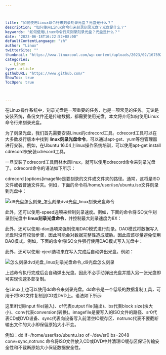 ```yaml
---



title: "如何使用Linux命令行来刻录刻录光盘？光盘是什么？"
description: "如何使用Linux命令行来刻录刻录光盘？光盘是什么？"
keywords: "如何使用Linux命令行来刻录刻录光盘？光盘是什么？"
date: "2023-06-18T16:22:52+08:00"
defaultContentLanguage: "zh"
author: "Linux"
twitterSite: ""
thumbnail: "https://www.linuxcool.com/wp-content/uploads/2023/02/1675923491789_0.jpg"
categories:
  - Linux
type: article
githubURL: "https://www.github.com/"
ShowToc: true
TocOpen: true



---
```


在Linux操作系统中，刻录光盘是一项重要的任务，也是一项常见的任务。无论是安装系统，备份文件还是传输数据，都需要使用光盘。本文将介绍如何使用Linux命令行来刻录光盘。

为了刻录光盘，我们首先需要安装Linux的cdrecord工具。cdrecord工具可以在大多数发行版本中找到 **linux刻录光盘命令**，可以通过apt-get、yum等包管理器进行安装。例如，在Ubuntu 16.04上linux操作系统培训，可以使用apt-get install cdrecord来安装cdrecord工具。

一旦安装了cdrecord工具雨林木风linux，就可以使用cdrecord命令来刻录光盘了。cdrecord命令的语法如下所示：

cdrecord [options]imagefile是要刻录的文件或文件夹的路径。通常，这将是ISO文件或者普通文件夹。例如，下面的命令将/home/user/iso/ubuntu.iso文件刻录到光盘中：

![d9光盘怎么刻录_怎么刻录dvd光盘_linux刻录光盘命令](https://www.linuxcool.com/wp-content/uploads/2023/02/1675923491789_0.jpg)

此外，还可以使用-speed选项来控制刻录速度。例如，下面的命令将ISO文件刻录到光盘中 **linux刻录光盘命令**，并控制最大刻录速度为8X：

此外，还可以使用-dao选项来强制使用DAO模式进行刻录。DAO模式将数据写入光盘时没有校验步骤，因此可能会对数据完整性造成威胁。因此应该尽量避免使用DAO模式。例如，下面的命令将ISO文件强行使用DAO模式写入光盘中：

此外，还可以使用-eject选项来在写入完成后自动弹出光盘。例如：

![怎么刻录dvd光盘_linux刻录光盘命令_d9光盘怎么刻录](https://www.linuxcool.com/wp-content/uploads/2023/02/1675923491789_1.png)

上述命令执行完成后会自动弹出光盘。因此不必手动弹出光盘并插入另一张光盘即可实现快速多部复制。

在Linux上也可以使用dd命令来刻录光盘。dd命令是一个低级的数据复制工具，可用于将ISO文件复制到CD或DVD上。语法如下所示:

这里if代表input file(输入)、of代表output file(输出)、bs代表block size(块大小)、conv代表conversion(转换)。imagefile是要写入的ISO文件的路径、sr0代表CD或DVD设备、sync代表向设备写入前清空IO缓存区、notrunc代表不要截断输出文件的大小即保留原始大小不变。

例如：dd if=/home/user/iso/ubuntu.iso of=/dev/sr0 bs=2048 conv=sync,notrunc 命令将ISO文件放入CD或DVD中并清理IO缓存区保证传输安全性和不截断原始大小保证数据安全性。
